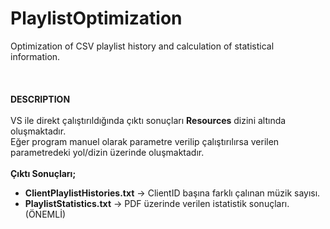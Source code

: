 # PlaylistOptimization
Optimization of CSV playlist history and calculation of statistical information.
<br />
<br />
<br />
<br />
**DESCRIPTION**
<br />
<br />
VS ile direkt çalıştırıldığında çıktı sonuçları **Resources** dizini altında oluşmaktadır. <br />
Eğer program manuel olarak parametre verilip çalıştırılırsa verilen parametredeki yol/dizin üzerinde oluşmaktadır.
<br />
<br />
**Çıktı Sonuçları;**
* **ClientPlaylistHistories.txt** -> ClientID başına farklı çalınan müzik sayısı.
* **PlaylistStatistics.txt** -> PDF üzerinde verilen istatistik sonuçları.(ÖNEMLİ)

